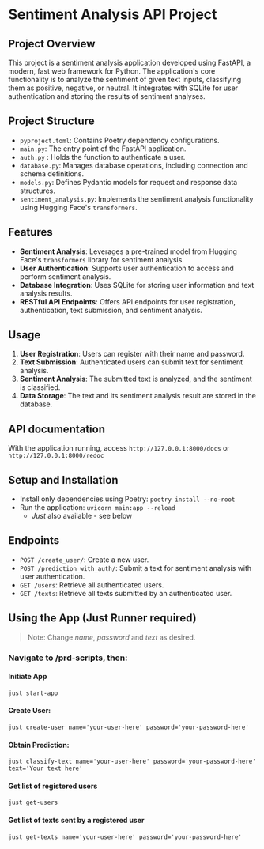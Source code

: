 # Sentiment Analysis API Project

## Project Overview

This project is a sentiment analysis application developed using FastAPI, a modern, fast web framework for Python. The application's core functionality is to analyze the sentiment of given text inputs, classifying them as positive, negative, or neutral. It integrates with SQLite for user authentication and storing the results of sentiment analyses.

## Project Structure

- `pyproject.toml`: Contains Poetry dependency configurations.
- `main.py`: The entry point of the FastAPI application.
- `auth.py` : Holds the function to authenticate a user.
- `database.py`: Manages database operations, including connection and schema definitions.
- `models.py`: Defines Pydantic models for request and response data structures.
- `sentiment_analysis.py`: Implements the sentiment analysis functionality using Hugging Face's `transformers`.

## Features

- **Sentiment Analysis**: Leverages a pre-trained model from Hugging Face's `transformers` library for sentiment analysis.
- **User Authentication**: Supports user authentication to access and perform sentiment analysis.
- **Database Integration**: Uses SQLite for storing user information and text analysis results.
- **RESTful API Endpoints**: Offers API endpoints for user registration, authentication, text submission, and sentiment analysis.

## Usage

1. **User Registration**: Users can register with their name and password.
2. **Text Submission**: Authenticated users can submit text for sentiment analysis.
3. **Sentiment Analysis**: The submitted text is analyzed, and the sentiment is classified.
4. **Data Storage**: The text and its sentiment analysis result are stored in the database.

## API documentation
With the application running, access ```http://127.0.0.1:8000/docs```  or  ```http://127.0.0.1:8000/redoc```


## Setup and Installation

- Install only dependencies using Poetry: `poetry install --no-root`
- Run the application: `uvicorn main:app --reload` 
    - *Just* also available - see below 

## Endpoints

- `POST /create_user/`: Create a new user.
- `POST /prediction_with_auth/`: Submit a text for sentiment analysis with user authentication.
- `GET /users`: Retrieve all authenticated users.
- `GET /texts`: Retrieve all texts submitted by an authenticated user.


## Using the App (Just Runner required)

> Note: Change *name*, *password* and *text* as desired. 
### Navigate to /prd-scripts, then:

#### Initiate App

`just start-app`

#### Create User:

`just create-user name='your-user-here' password='your-password-here' `

#### Obtain Prediction:

`just classify-text name='your-user-here' password='your-password-here' text='Your text here'`

#### Get list of registered users

`just get-users`

#### Get list of texts sent by a registered user

`just get-texts name='your-user-here' password='your-password-here'`